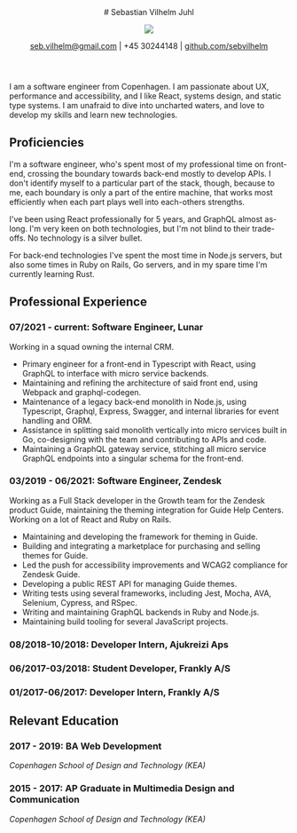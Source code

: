 <header>
# Sebastian Vilhelm Juhl

![](./sebastian.png)

[seb.vilhelm@gmail.com](mailto:seb.vilhelm@gmail.com) | +45 30244148 | [github.com/sebvilhelm](https://github.com/sebvilhelm/)

</header>

I am a software engineer from Copenhagen. I am passionate about UX, performance and accessibility, and I like React, systems design, and static type systems. I am unafraid to dive into uncharted waters, and love to develop my skills and learn new technologies.

## Proficiencies

I'm a software engineer, who's spent most of my professional time on front-end, crossing the boundary towards back-end mostly to develop APIs. I don't identify myself to a particular part of the stack, though, because to me, each boundary is only a part of the entire machine, that works most efficiently when each part plays well into each-others strengths.

I've been using React professionally for 5 years, and GraphQL almost as-long. I'm very keen on both technologies, but I'm not blind to their trade-offs. No technology is a silver bullet.

For back-end technologies I've spent the most time in Node.js servers, but also some times in Ruby on Rails, Go servers, and in my spare time I'm currently learning Rust.

## Professional Experience

### 07/2021 - current: Software Engineer, Lunar

Working in a squad owning the internal CRM.

- Primary engineer for a front-end in Typescript with React, using GraphQL to interface with micro service backends.
- Maintaining and refining the architecture of said front end, using Webpack and graphql-codegen.
- Maintenance of a legacy back-end monolith in Node.js, using Typescript, Graphql, Express, Swagger, and internal libraries for event handling and ORM.
- Assistance in splitting said monolith vertically into micro services built in Go, co-designing with the team and contributing to APIs and code.
- Maintaining a GraphQL gateway service, stitching all micro service GraphQL endpoints into a singular schema for the front-end.

### 03/2019 - 06/2021: Software Engineer, Zendesk

Working as a Full Stack developer in the Growth team for the Zendesk product Guide, maintaining the theming integration for Guide Help Centers. Working on a lot of React and Ruby on Rails.

- Maintaining and developing the framework for theming in Guide.
- Building and integrating a marketplace for purchasing and selling themes for Guide.
- Led the push for accessibility improvements and WCAG2 compliance for Zendesk Guide.
- Developing a public REST API for managing Guide themes.
- Writing tests using several frameworks, including Jest, Mocha, AVA, Selenium, Cypress, and RSpec.
- Writing and maintaining GraphQL backends in Ruby and Node.js.
- Maintaining build tooling for several JavaScript projects.

### 08/2018-10/2018: Developer Intern, Ajukreizi Aps

### 06/2017-03/2018: Student Developer, Frankly A/S

### 01/2017-06/2017: Developer Intern, Frankly A/S

## Relevant Education

### 2017 - 2019: BA Web Development

_Copenhagen School of Design and Technology (KEA)_

### 2015 - 2017: AP Graduate in Multimedia Design and Communication

_Copenhagen School of Design and Technology (KEA)_
